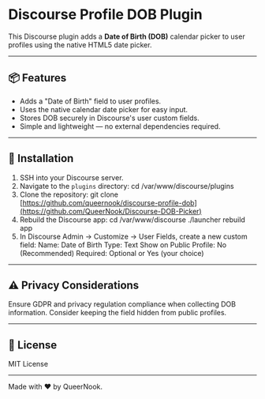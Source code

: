 # Discourse Profile DOB Plugin

This Discourse plugin adds a **Date of Birth (DOB)** calendar picker to user profiles using the native HTML5 date picker.

---

## 📦 Features

- Adds a "Date of Birth" field to user profiles.
- Uses the native calendar date picker for easy input.
- Stores DOB securely in Discourse's user custom fields.
- Simple and lightweight — no external dependencies required.

---

## 🚀 Installation

1. SSH into your Discourse server.
2. Navigate to the `plugins` directory: cd /var/www/discourse/plugins
3. Clone the repository: git clone [https://github.com/queernook/discourse-profile-dob](https://github.com/QueerNook/Discourse-DOB-Picker)
4. Rebuild the Discourse app:
   cd /var/www/discourse
   ./launcher rebuild app
6. In Discourse Admin → Customize → User Fields, create a new custom field:
Name: Date of Birth
Type: Text
Show on Public Profile: No (Recommended)
Required: Optional or Yes (your choice)

---

## ⚠️ Privacy Considerations

Ensure GDPR and privacy regulation compliance when collecting DOB information.
Consider keeping the field hidden from public profiles.

---

## 📜 License

MIT License

---

Made with ❤️ by QueerNook.

